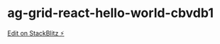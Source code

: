 # ag-grid-react-hello-world-cbvdb1

[Edit on StackBlitz ⚡️](https://stackblitz.com/edit/ag-grid-react-hello-world-cbvdb1)